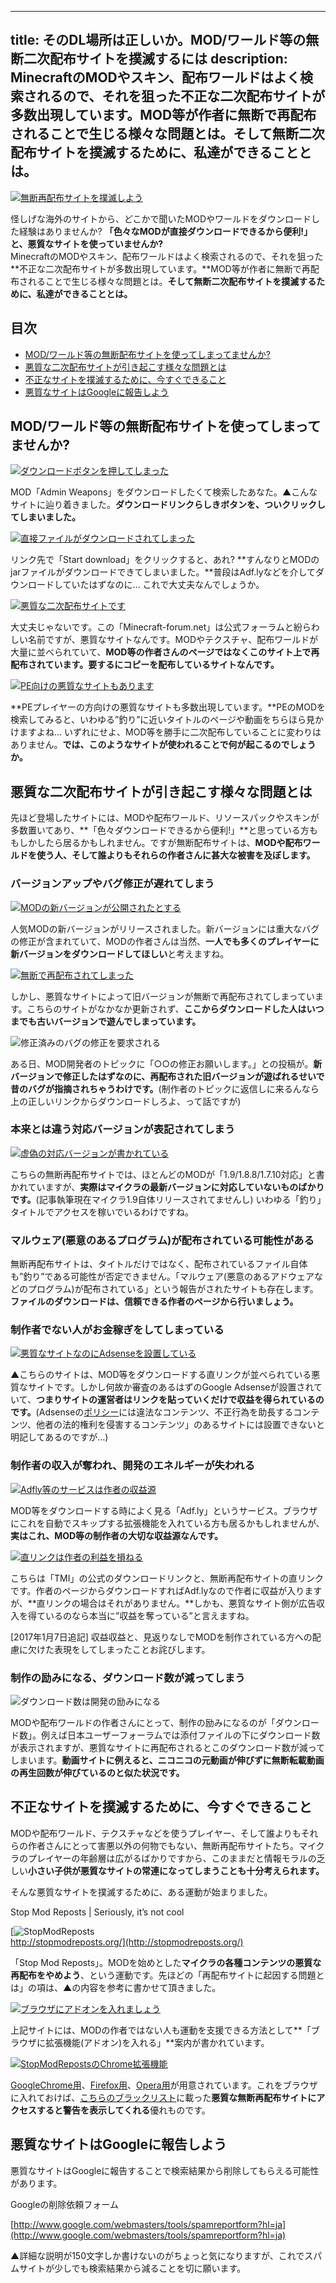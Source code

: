 
---
title: そのDL場所は正しいか。MOD/ワールド等の無断二次配布サイトを撲滅するには
description: MinecraftのMODやスキン、配布ワールドはよく検索されるので、それを狙った不正な二次配布サイトが多数出現しています。MOD等が作者に無断で再配布されることで生じる様々な問題とは。そして無断二次配布サイトを撲滅するために、私達ができることとは。
---

[![無断再配布サイトを撲滅しよう](https://cdn-ak.f.st-hatena.com/images/fotolife/s/sasigume/20210208/20210208143723.png)](#7/1/71287e00.png "無断再配布サイトを撲滅しよう")

怪しげな海外のサイトから、どこかで聞いたMODやワールドをダウンロードした経験はありませんか? **「色々なMODが直接ダウンロードできるから便利!」と、悪質なサイトを使っていませんか?**  
MinecraftのMODやスキン、配布ワールドはよく検索されるので、それを狙った**不正な二次配布サイトが多数出現しています。**MOD等が作者に無断で再配布されることで生じる様々な問題とは。**そして無断二次配布サイトを撲滅するために、私達ができることとは。**

## 目次

*   [MOD/ワールド等の無断配布サイトを使ってしまってませんか?](#about)
*   [悪質な二次配布サイトが引き起こす様々な問題とは](#problems)
*   [不正なサイトを撲滅するために、今すぐできること](#whatshouldIdo)
*   [悪質なサイトはGoogleに報告しよう](#report)

## MOD/ワールド等の無断配布サイトを使ってしまってませんか?

[![ダウンロードボタンを押してしまった](https://cdn-ak.f.st-hatena.com/images/fotolife/s/sasigume/20210208/20210208141336.jpg)](#5/c/5c96bb92.jpg "ダウンロードボタンを押してしまった")

MOD「Admin Weapons」をダウンロードしたくて検索したあなた。▲こんなサイトに辿り着きました。**ダウンロードリンクらしきボタンを、ついクリックしてしまいました。**

[![直接ファイルがダウンロードされてしまった](https://cdn-ak.f.st-hatena.com/images/fotolife/s/sasigume/20210208/20210208180624.jpg)](#f/d/fd4b35d0.jpg "直接ファイルがダウンロードされてしまった")

リンク先で「Start download」をクリックすると、あれ? **すんなりとMODのjarファイルがダウンロードできてしまいました。**普段はAdf.lyなどを介してダウンロードしていたはずなのに… これで大丈夫なんでしょうか。

[![悪質な二次配布サイトです](https://cdn-ak.f.st-hatena.com/images/fotolife/s/sasigume/20210208/20210208135508.jpg)](#4/a/4aeeb1d5.jpg "悪質な二次配布サイトです")

大丈夫じゃないです。この「Minecraft-forum.net」は公式フォーラムと紛らわしい名前ですが、悪質なサイトなんです。MODやテクスチャ、配布ワールドが大量に並べられていて、**MOD等の作者さんのページではなくこのサイト上で再配布されています。要するにコピーを配布しているサイトなんです。**

[![PE向けの悪質なサイトもあります](https://cdn-ak.f.st-hatena.com/images/fotolife/s/sasigume/20210208/20210208134329.jpg)](#4/1/4133db99.jpg "PE向けの悪質なサイトもあります")

**PEプレイヤーの方向けの悪質なサイトも多数出現しています。**PEのMODを検索してみると、いわゆる”釣り”に近いタイトルのページや動画をちらほら見かけますよね… いずれにせよ、MOD等を勝手に二次配布していることに変わりはありません。**では、このようなサイトが使われることで何が起こるのでしょうか。**

## 悪質な二次配布サイトが引き起こす様々な問題とは

先ほど登場したサイトには、MODや配布ワールド、リソースパックやスキンが多数置いてあり、**「色々ダウンロードできるから便利!」**と思っている方ももしかしたら居るかもしれません。ですが無断配布サイトは、**MODや配布ワールドを使う人、そして誰よりもそれらの作者さんに甚大な被害を及ぼします。**

### バージョンアップやバグ修正が遅れてしまう

[![MODの新バージョンが公開されたとする](https://cdn-ak.f.st-hatena.com/images/fotolife/s/sasigume/20210208/20210208160911.jpg)](#c/9/c9e3255b.jpg "MODの新バージョンが公開されたとする")

人気MODの新バージョンがリリースされました。新バージョンには重大なバグの修正が含まれていて、MODの作者さんは当然、**一人でも多くのプレイヤーに新バージョンをダウンロードしてほしい**と考えますね。

[![無断で再配布されてしまった](https://cdn-ak.f.st-hatena.com/images/fotolife/s/sasigume/20210208/20210208144329.jpg)](#7/6/76e7951d.jpg "無断で再配布されてしまった")

しかし、悪質なサイトによって旧バージョンが無断で再配布されてしまっています。こちらのサイトがなかなか更新されず、**ここからダウンロードした人はいつまでも古いバージョンで遊んでしまっています。**

![修正済みのバグの修正を要求される](https://cdn-ak.f.st-hatena.com/images/fotolife/s/sasigume/20210208/20210208180015.jpg)

ある日、MOD開発者のトピックに「○○の修正お願いします。」との投稿が。**新バージョンで修正したはずなのに、再配布された旧バージョンが遊ばれるせいで昔のバグが指摘されちゃうわけです。**(制作者のトピックに返信しに来るんなら上の正しいリンクからダウンロードしろよ、って話ですが)

### 本来とは違う対応バージョンが表記されてしまう

[![虚偽の対応バージョンが書かれている](https://cdn-ak.f.st-hatena.com/images/fotolife/s/sasigume/20210208/20210208140130.jpg)](#5/0/508dd031.jpg "虚偽の対応バージョンが書かれている")

こちらの無断再配布サイトでは、ほとんどのMODが「1.9/1.8.8/1.7.10対応」と書かれていますが、**実際はマイクラの最新バージョンに対応していないものばかりです。**(記事執筆現在マイクラ1.9自体リリースされてませんし) いわゆる「釣り」タイトルでアクセスを稼いでいるわけですね。

### マルウェア(悪意のあるプログラム)が配布されている可能性がある

無断再配布サイトは、タイトルだけではなく、配布されているファイル自体も”釣り”である可能性が否定できません。「マルウェア(悪意のあるアドウェアなどのプログラム)が配布されている」という報告がされたサイトも存在します。**ファイルのダウンロードは、信頼できる作者のページから行いましょう。**

### 制作者でない人がお金稼ぎをしてしまっている

[![悪質なサイトなのにAdsenseを設置している](https://cdn-ak.f.st-hatena.com/images/fotolife/s/sasigume/20210208/20210208125149.jpg)](#0/8/08645590.jpg "悪質なサイトなのにAdsenseを設置している")

▲こちらのサイトは、MOD等をダウンロードする直リンクが並べられている悪質なサイトです。しかし何故か審査のあるはずのGoogle Adsenseが設置されていて、**つまりサイトの運営者はリンクを貼っていくだけで収益を得られているのです。**(Adsenseの[ポリシー](http://support.google.com/adsense/answer/48182)には違法なコンテンツ、不正行為を助長するコンテンツ、他者の法的権利を侵害するコンテンツ」のあるサイトには設置できないと明記してあるのですが…)

### 制作者の収入が奪われ、開発のエネルギーが失われる

[![Adfly等のサービスは作者の収益源](https://cdn-ak.f.st-hatena.com/images/fotolife/s/sasigume/20210208/20210208083548.jpg)](#3/4/34a4c444.jpg "Adfly等のサービスは作者の収益源")

MOD等をダウンロードする時によく見る「Adf.ly」というサービス。ブラウザにこれを自動でスキップする拡張機能を入れている方も居るかもしれませんが、**実はこれ、MOD等の制作者の大切な収益源なんです。**

[![直リンクは作者の利益を損ねる](https://cdn-ak.f.st-hatena.com/images/fotolife/s/sasigume/20210208/20210208143459.jpg)](#6/f/6f5c5fe2.jpg "直リンクは作者の利益を損ねる")

こちらは「TMI」の公式のダウンロードリンクと、無断再配布サイトの直リンクです。作者のページからダウンロードすればAdf.lyなので作者に収益が入りますが、**直リンクの場合はそれがありません。**しかも、悪質なサイト側が広告収入を得ているのなら本当に”収益を奪っている”と言えますね。

\[2017年1月7日追記\] 収益収益と、見返りなしでMODを制作されている方への配慮に欠けた表現をしてしまったことお詫びします。

### 制作の励みになる、ダウンロード数が減ってしまう

![ダウンロード数は開発の励みになる](https://cdn-ak.f.st-hatena.com/images/fotolife/s/sasigume/20210208/20210208140558.jpg)

MODや配布ワールドの作者さんにとって、制作の励みになるのが「ダウンロード数」。例えば日本ユーザーフォーラムでは添付ファイルの下にダウンロード数が表示されますが、悪質なサイトに再配布されるとこのダウンロード数が減ってしまいます。**動画サイトに例えると、ニコニコの元動画が伸びずに無断転載動画の再生回数が伸びているのと似た状況です。**

## 不正なサイトを撲滅するために、今すぐできること

MODや配布ワールド、テクスチャなどを使うプレイヤー、そして誰よりもそれらの作者さんにとって害悪以外の何物でもない、無断再配布サイトたち。マイクラのプレイヤーの年齢層は広がるばかりですから、このままだと情報モラルの乏しい**小さい子供が悪質なサイトの常連になってしまうことも十分考えられます。**

そんな悪質なサイトを撲滅するために、ある運動が始まりました。

Stop Mod Reposts | Seriously, it’s not cool

[![StopModReposts](https://cdn-ak.f.st-hatena.com/images/fotolife/s/sasigume/20210208/20210208152735.jpg)  
http://stopmodreposts.org/](http://stopmodreposts.org/)

「Stop Mod Reposts」。MODを始めとした**マイクラの各種コンテンツの悪質な再配布をやめよう**、という運動です。先ほどの「再配布サイトに起因する問題とは」の項は、▲の内容を参考に書かせて頂きました。

[![ブラウザにアドオンを入れましょう](https://cdn-ak.f.st-hatena.com/images/fotolife/s/sasigume/20210208/20210208125240.jpg)](#0/9/091a8450.jpg "ブラウザにアドオンを入れましょう")

上記サイトには、MODの作者ではない人も運動を支援できる方法として**「ブラウザに拡張機能(アドオン)を入れる」**案内が書かれています。

[![StopModRepostsのChrome拡張機能](https://cdn-ak.f.st-hatena.com/images/fotolife/s/sasigume/20210208/20210208150019.jpg)](#8/6/865d4911.jpg "StopModRepostsのChrome拡張機能")

[GoogleChrome用](http://chrome.google.com/webstore/detail/stop-mod-reposts/dmooeeefhgcabgimjgdjaldjkddeopmp)、[Firefox用](http://addons.mozilla.org/ja/firefox/addon/stop-mod-reposts/)、[Opera用](http://addons.opera.com/ja/extensions/details/stop-mod-reposts/)が用意されています。これをブラウザに入れておけば、[こちらのブラックリスト](http://github.com/VictiniX888/Illegal-Mod-Sites/blob/master/SITES.md)に載った**悪質な無断再配布サイトにアクセスすると警告を表示してくれる**優れものです。

## 悪質なサイトはGoogleに報告しよう

悪質なサイトはGoogleに報告することで検索結果から削除してもらえる可能性があります。

Googleの削除依頼フォーム

[http://www.google.com/webmasters/tools/spamreportform?hl=ja](http://www.google.com/webmasters/tools/spamreportform?hl=ja)

▲詳細な説明が150文字しか書けないのがちょっと気になりますが、これでスパムサイトが少しでも検索結果から減ることを切に願います。
